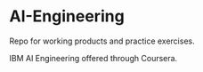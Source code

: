 # AI-Engineering 
Repo for working products and practice exercises. 

IBM AI Engineering offered through Coursera. 
